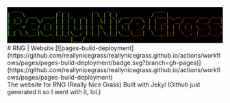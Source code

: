 <img src="rng.logo.svg" />
# RNG | Website
[![pages-build-deployment](https://github.com/reallynicegrass/reallynicegrass.github.io/actions/workflows/pages/pages-build-deployment/badge.svg?branch=gh-pages)](https://github.com/reallynicegrass/reallynicegrass.github.io/actions/workflows/pages/pages-build-deployment)
<br />
The website for RNG (Really Nice Grass) Built with Jekyl (Github just generated it so I went with it, lol.)
